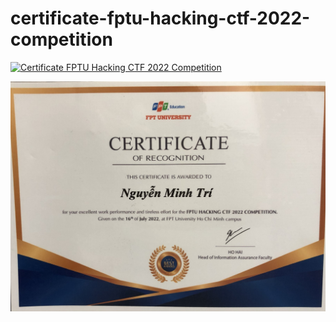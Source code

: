 # certificate-fptu-hacking-ctf-2022-competition

[![Certificate FPTU Hacking CTF 2022 Competition](https://github.com/trichoip/certificate-fptu-hacking-ctf-2022-competition)](https://github.com/trichoip/certificate-fptu-hacking-ctf-2022-competition)

![alt](img/IMG_8147.jpeg)
